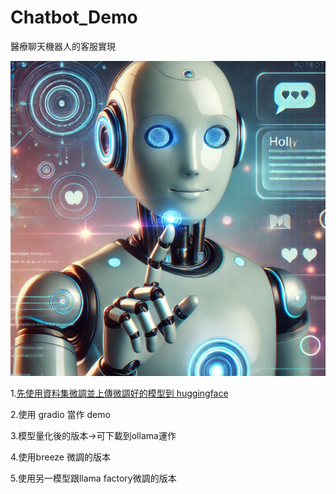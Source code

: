 # Chatbot_Demo

醫療聊天機器人的客服實現

![cover](./img/cover.png)

1.[先使用資料集微調並上傳微調好的模型到 huggingface](https://github.com/markl-a/Chatbot_Demo/blob/main/1.medical_chat.ipynb)

2.使用 gradio 當作 demo

3.模型量化後的版本->可下載到ollama運作

4.使用breeze 微調的版本

5.使用另一模型跟llama factory微調的版本
